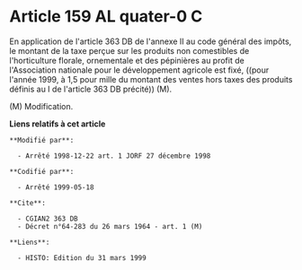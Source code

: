# Article 159 AL quater-0 C

En application de l'article 363 DB de l'annexe II au code général des impôts, le montant de la taxe perçue sur les produits
non comestibles de l'horticulture florale, ornementale et des pépinières au profit de l'Association nationale pour le
développement agricole est fixé, ((pour l'année 1999, à 1,5 pour mille du montant des ventes hors taxes des produits définis
au I de l'article 363 DB précité)) (M).

(M) Modification.

**Liens relatifs à cet article**

	**Modifié par**:

	  - Arrêté 1998-12-22 art. 1 JORF 27 décembre 1998

	**Codifié par**:

	  - Arrêté 1999-05-18

	**Cite**:

	  - CGIAN2 363 DB
	  - Décret n°64-283 du 26 mars 1964 - art. 1 (M)

	**Liens**:

	  - HISTO: Edition du 31 mars 1999
